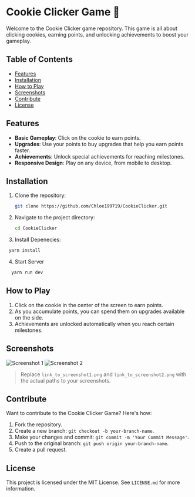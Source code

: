 # Cookie Clicker Game 🍪

Welcome to the Cookie Clicker game repository. This game is all about clicking cookies, earning points, and unlocking achievements to boost your gameplay.

## Table of Contents

- [Features](#features)
- [Installation](#installation)
- [How to Play](#how-to-play)
- [Screenshots](#screenshots)
- [Contribute](#contribute)
- [License](#license)

## Features

- **Basic Gameplay**: Click on the cookie to earn points.
- **Upgrades**: Use your points to buy upgrades that help you earn points faster.
- **Achievements**: Unlock special achievements for reaching milestones.
- **Responsive Design**: Play on any device, from mobile to desktop.

## Installation

1. Clone the repository:

   ```bash
   git clone https://github.com/Chloe199719/CookieClicker.git
   ```

2. Navigate to the project directory:

   ```bash
   cd CookieClicker
   ```

3. Install Depenecies:

  ```bash
   yarn install
   ```

4. Start Server

 ```bash
   yarn run dev
   ```

## How to Play

1. Click on the cookie in the center of the screen to earn points.
2. As you accumulate points, you can spend them on upgrades available on the side.
3. Achievements are unlocked automatically when you reach certain milestones.

## Screenshots

![Screenshot 1](link_to_screenshot1.png)
![Screenshot 2](link_to_screenshot2.png)

> Replace `link_to_screenshot1.png` and `link_to_screenshot2.png` with the actual paths to your screenshots.

## Contribute

Want to contribute to the Cookie Clicker Game? Here's how:

1. Fork the repository.
2. Create a new branch: `git checkout -b your-branch-name`.
3. Make your changes and commit: `git commit -m 'Your Commit Message'`.
4. Push to the original branch: `git push origin your-branch-name`.
5. Create a pull request.

## License

This project is licensed under the MIT License. See `LICENSE.md` for more information.
